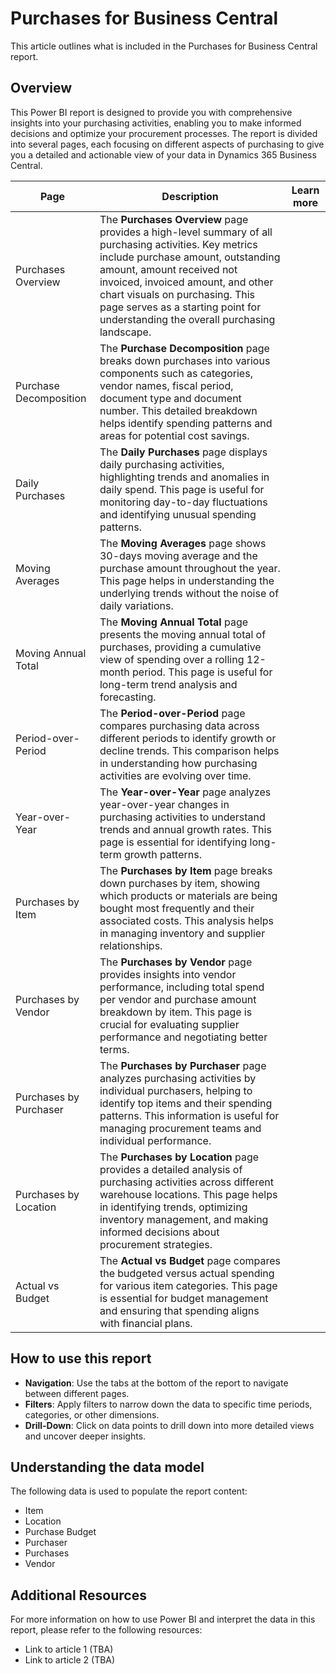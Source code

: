 # Purchases for Business Central


This article outlines what is included in the Purchases for Business Central report.

## Overview

This Power BI report is designed to provide you with comprehensive insights into your purchasing activities, enabling you to make informed decisions and optimize your procurement processes. The report is divided into several pages, each focusing on different aspects of purchasing to give you a detailed and actionable view of your data in Dynamics 365 Business Central.


|Page|Description |Learn more|
|----|------------|----------|
|Purchases Overview|The **Purchases Overview** page provides a high-level summary of all purchasing activities. Key metrics include purchase amount, outstanding amount, amount received not invoiced, invoiced amount, and other chart visuals on purchasing. This page serves as a starting point for understanding the overall purchasing landscape.|
|Purchase Decomposition|The **Purchase Decomposition** page breaks down purchases into various components such as categories, vendor names, fiscal period, document type and document number. This detailed breakdown helps identify spending patterns and areas for potential cost savings.|
|Daily Purchases|The **Daily Purchases** page displays daily purchasing activities, highlighting trends and anomalies in daily spend. This page is useful for monitoring day-to-day fluctuations and identifying unusual spending patterns.|
|Moving Averages|The **Moving Averages** page shows 30-days moving average and the purchase amount throughout the year. This page helps in understanding the underlying trends without the noise of daily variations.|
|Moving Annual Total|The **Moving Annual Total** page presents the moving annual total of purchases, providing a cumulative view of spending over a rolling 12-month period. This page is useful for long-term trend analysis and forecasting.|
|Period-over-Period|The **Period-over-Period** page compares purchasing data across different periods to identify growth or decline trends. This comparison helps in understanding how purchasing activities are evolving over time.|
|Year-over-Year|The **Year-over-Year** page analyzes year-over-year changes in purchasing activities to understand trends and annual growth rates. This page is essential for identifying long-term growth patterns.|
|Purchases by Item|The **Purchases by Item** page breaks down purchases by item, showing which products or materials are being bought most frequently and their associated costs. This analysis helps in managing inventory and supplier relationships.|
|Purchases by Vendor|The **Purchases by Vendor** page provides insights into vendor performance, including total spend per vendor and purchase amount breakdown by item. This page is crucial for evaluating supplier performance and negotiating better terms.|
|Purchases by Purchaser|The **Purchases by Purchaser** page analyzes purchasing activities by individual purchasers, helping to identify top items and their spending patterns. This information is useful for managing procurement teams and individual performance.|
|Purchases by Location|The **Purchases by Location** page provides a detailed analysis of purchasing activities across different warehouse locations. This page helps in identifying trends, optimizing inventory management, and making informed decisions about procurement strategies.|
|Actual vs Budget|The **Actual vs Budget** page compares the budgeted versus actual spending for various item categories. This page is essential for budget management and ensuring that spending aligns with financial plans.|


## How to use this report

- **Navigation**: Use the tabs at the bottom of the report to navigate between different pages.
- **Filters**: Apply filters to narrow down the data to specific time periods, categories, or other dimensions.
- **Drill-Down**: Click on data points to drill down into more detailed views and uncover deeper insights.

## Understanding the data model
The following data is used to populate the report content:
- Item
- Location
- Purchase Budget
- Purchaser
- Purchases
- Vendor

## Additional Resources

For more information on how to use Power BI and interpret the data in this report, please refer to the following resources:
- Link to article 1 (TBA)
- Link to article 2 (TBA)
